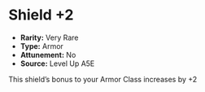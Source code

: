 
# Shield +2

* **Rarity:** Very Rare
* **Type:** Armor
* **Attunement:** No
* **Source:** Level Up A5E


This shield’s bonus to your Armor Class increases by +2
